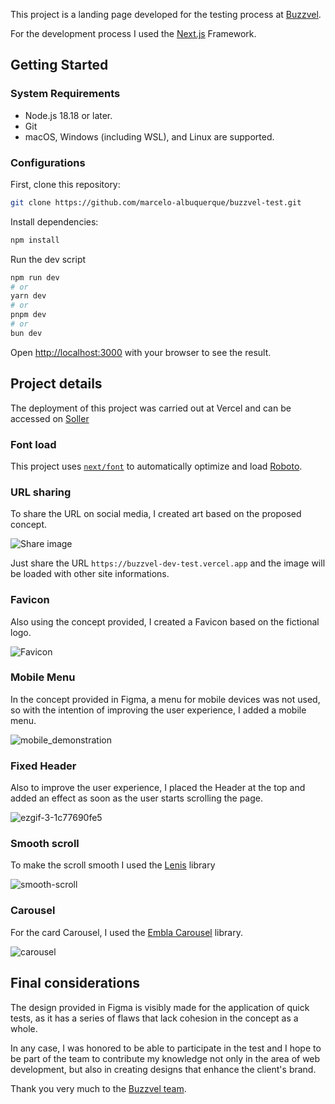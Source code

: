 This project is a landing page developed for the testing process at [Buzzvel](https://buzzvel.com).

For the development process I used the [Next.js](https://nextjs.org) Framework.

## Getting Started

### System Requirements

- Node.js 18.18 or later.
- Git
- macOS, Windows (including WSL), and Linux are supported.

### Configurations

First, clone this repository:

```bash
git clone https://github.com/marcelo-albuquerque/buzzvel-test.git
```

Install dependencies:

```bash
npm install
```

Run the dev script

```bash
npm run dev
# or
yarn dev
# or
pnpm dev
# or
bun dev
```

Open [http://localhost:3000](http://localhost:3000) with your browser to see the result.

## Project details

The deployment of this project was carried out at Vercel and can be accessed on [Soller](https://buzzvel-dev-test.vercel.app/)

### Font load

This project uses [`next/font`](https://nextjs.org/docs/app/building-your-application/optimizing/fonts) to automatically optimize and load [Roboto](https://fonts.google.com/specimen/Roboto).

### URL sharing

To share the URL on social media, I created art based on the proposed concept.

![Share image](https://buzzvel-dev-test.vercel.app/_next/static/media/opengraph.05f2ea3f.jpg)

Just share the URL `https://buzzvel-dev-test.vercel.app` and the image will be loaded with other site informations.

### Favicon

Also using the concept provided, I created a Favicon based on the fictional logo.

![Favicon](https://buzzvel-dev-test.vercel.app/favicon.ico)

### Mobile Menu

In the concept provided in Figma, a menu for mobile devices was not used, so with the intention of improving the user experience, I added a mobile menu.

![mobile_demonstration](https://github.com/user-attachments/assets/8a422fb2-08a8-444d-b1d7-4779a9101745)

### Fixed Header

Also to improve the user experience, I placed the Header at the top and added an effect as soon as the user starts scrolling the page.

![ezgif-3-1c77690fe5](https://github.com/user-attachments/assets/6b377b1d-8bbd-4e90-ad51-128440299dd6)

### Smooth scroll

To make the scroll smooth I used the [Lenis](https://lenis.darkroom.engineering/) library

![smooth-scroll](https://github.com/user-attachments/assets/4b67a90a-54ce-4059-8ad3-f89401809172)

### Carousel

For the card Carousel, I used the [Embla Carousel](https://www.embla-carousel.com/) library.

![carousel](https://github.com/user-attachments/assets/455b6aa2-de96-44ce-945c-a26d3ff92918)

## Final considerations

The design provided in Figma is visibly made for the application of quick tests, as it has a series of flaws that lack cohesion in the concept as a whole.

In any case, I was honored to be able to participate in the test and I hope to be part of the team to contribute my knowledge not only in the area of ​​web development, but also in creating designs that enhance the client's brand.

Thank you very much to the [Buzzvel team](https://buzzvel.com/about).

